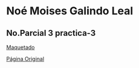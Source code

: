 # Noé Moises Galindo Leal

## No.Parcial 3 practica-3

[Maquetado](https://noah-moi610.github.io/Parcial-3/)

[Página Original](https://www.netwitness.com/)